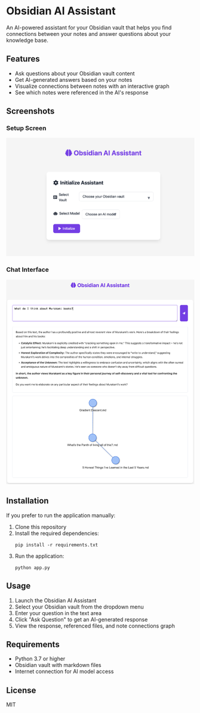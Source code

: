 # Obsidian AI Assistant

An AI-powered assistant for your Obsidian vault that helps you find connections between your notes and answer questions about your knowledge base.

## Features

- Ask questions about your Obsidian vault content
- Get AI-generated answers based on your notes
- Visualize connections between notes with an interactive graph
- See which notes were referenced in the AI's response

## Screenshots

### Setup Screen
<img src="./screenshots/setup.png" alt="Setup Screen" width="800"/>

### Chat Interface
<img src="./screenshots/chat.png" alt="Chat Interface" width="800"/>

## Installation

If you prefer to run the application manually:

1. Clone this repository
2. Install the required dependencies:
   ```
   pip install -r requirements.txt
   ```
3. Run the application:
   ```
   python app.py
   ```

## Usage

1. Launch the Obsidian AI Assistant
2. Select your Obsidian vault from the dropdown menu
3. Enter your question in the text area
4. Click "Ask Question" to get an AI-generated response
5. View the response, referenced files, and note connections graph

## Requirements

- Python 3.7 or higher
- Obsidian vault with markdown files
- Internet connection for AI model access

## License

MIT 

